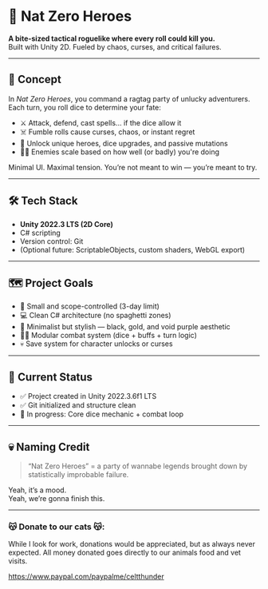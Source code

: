 # 🎲 Nat Zero Heroes

**A bite-sized tactical roguelike where every roll could kill you.**  
Built with Unity 2D. Fueled by chaos, curses, and critical failures.

---

## 🧠 Concept

In *Nat Zero Heroes*, you command a ragtag party of unlucky adventurers.  
Each turn, you roll dice to determine your fate:

- ⚔️ Attack, defend, cast spells... if the dice allow it
- ☠️ Fumble rolls cause curses, chaos, or instant regret
- 🎴 Unlock unique heroes, dice upgrades, and passive mutations
- 🧟‍♂️ Enemies scale based on how well (or badly) you're doing

Minimal UI. Maximal tension. You’re not meant to win — you’re meant to try.

---

## 🛠 Tech Stack

- **Unity 2022.3 LTS (2D Core)**
- C# scripting
- Version control: Git
- (Optional future: ScriptableObjects, custom shaders, WebGL export)

---

## 🗺 Project Goals

- 🧪 Small and scope-controlled (3-day limit)
- 💻 Clean C# architecture (no spaghetti zones)
- 🎨 Minimalist but stylish — black, gold, and void purple aesthetic
- 🧙‍♂️ Modular combat system (dice + buffs + turn logic)
- 💀 Save system for character unlocks or curses

---

## 🚧 Current Status

- ✅ Project created in Unity 2022.3.6f1 LTS
- ✅ Git initialized and structure clean
- 🔄 In progress: Core dice mechanic + combat loop

---

## 💀 Naming Credit

> “Nat Zero Heroes” = a party of wannabe legends brought down by statistically improbable failure.

Yeah, it’s a mood.  
Yeah, we’re gonna finish this.

---


### 😽 Donate to our cats 😽:

While I look for work, donations would be appreciated, but as always never expected. 
All money donated goes directly to our animals food and vet visits.

https://www.paypal.com/paypalme/celtthunder